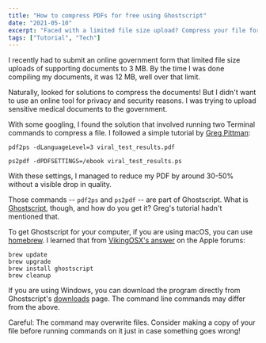 ```yaml
---
title: "How to compress PDFs for free using Ghostscript"
date: "2021-05-10"
excerpt: "Faced with a limited file size upload? Compress your file for free using the copyleft licensed software Ghostscript."
tags: ["Tutorial", "Tech"]
---
```


I recently had to submit an online government form that limited file size uploads of supporting documents to 3 MB. By the time I was done compiling my documents, it was 12 MB, well over that limit.

Naturally, looked for solutions to compress the documents! But I didn't want to use an online tool for privacy and security reasons. I was trying to upload sensitive medical documents to the government.

With some googling, I found the solution that involved running two Terminal commands to compress a file. I followed a simple tutorial by [Greg Pittman](https://opensource.com/article/20/8/reduce-pdf):

```
pdf2ps -dLanguageLevel=3 viral_test_results.pdf

ps2pdf -dPDFSETTINGS=/ebook viral_test_results.ps
```

With these settings, I managed to reduce my PDF by around 30-50% without a visible drop in quality.

Those commands -- `pdf2ps` and `ps2pdf` -- are part of Ghostscript. What is [Ghostscript](https://www.ghostscript.com/), though, and how do you get it? Greg's tutorial hadn't mentioned that.

To get Ghostscript for your computer, if you are using macOS, you can use [homebrew](https://brew.sh/). I learned that from [VikingOSX's answer](https://discussions.apple.com/thread/8584571) on the Apple forums:

```
brew update
brew upgrade
brew install ghostscript
brew cleanup
```

If you are using Windows, you can download the program directly from Ghostscript's [downloads](https://www.ghostscript.com/download/gsdnld.html) page. The command line commands may differ from the above.

Careful: The command may overwrite files. Consider making a copy of your file before running commands on it just in case something goes wrong!
